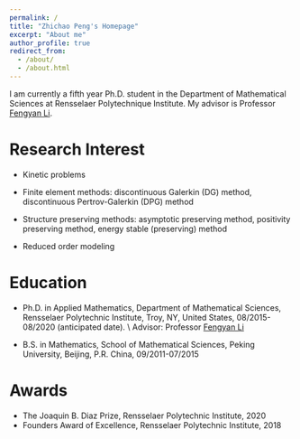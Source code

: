 ```yaml
---
permalink: /
title: "Zhichao Peng's Homepage"
excerpt: "About me"
author_profile: true
redirect_from: 
  - /about/
  - /about.html
---
```

I am currently a fifth year Ph.D. student in the Department of Mathematical Sciences at Rensselaer Polytechnique Institute. My advisor is Professor [Fengyan Li](https://homepages.rpi.edu/~lif/).

Research Interest 
======
- Kinetic problems

- Finite element methods: discontinuous Galerkin (DG) method, discontinuous Pertrov-Galerkin (DPG) method

- Structure preserving methods: asymptotic preserving method, positivity preserving method,
energy stable (preserving) method

- Reduced order modeling



Education 
======
- Ph.D. in Applied Mathematics, Department of Mathematical Sciences, Rensselaer Polytechnic Institute,
Troy, NY, United States, 08/2015-08/2020 (anticipated date). \\
Advisor: Professor [Fengyan Li](https://homepages.rpi.edu/~lif/)

- B.S. in Mathematics, School of Mathematical Sciences, Peking University, Beijing, P.R. China,
09/2011-07/2015

Awards
=======
- The Joaquin B. Diaz Prize, Rensselaer Polytechnic Institute, 2020
- Founders Award of Excellence, Rensselaer Polytechnic Institute, 2018

